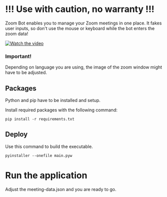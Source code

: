 # !!! Use with caution, no warranty !!!

Zoom Bot enables you to manage your Zoom meetings in one place. It fakes user inputs, so don't use the mouse or keyboard while the bot enters the zoom data!

[![Watch the video](https://img.youtube.com/vi/HpkFQcFxMyU/maxresdefault.jpg)](https://youtu.be/HpkFQcFxMyU)

### Important!
Depending on language you are using, the image of the zoom window might have to be adjusted.

## Packages
Python and pip have to be installed and setup.

Install required packages with the following command:

```pip install -r requirements.txt```

## Deploy
Use this command to build the executable.

```pyinstaller --onefile main.pyw```

# Run the application
Adjust the meeting-data.json and you are ready to go.

